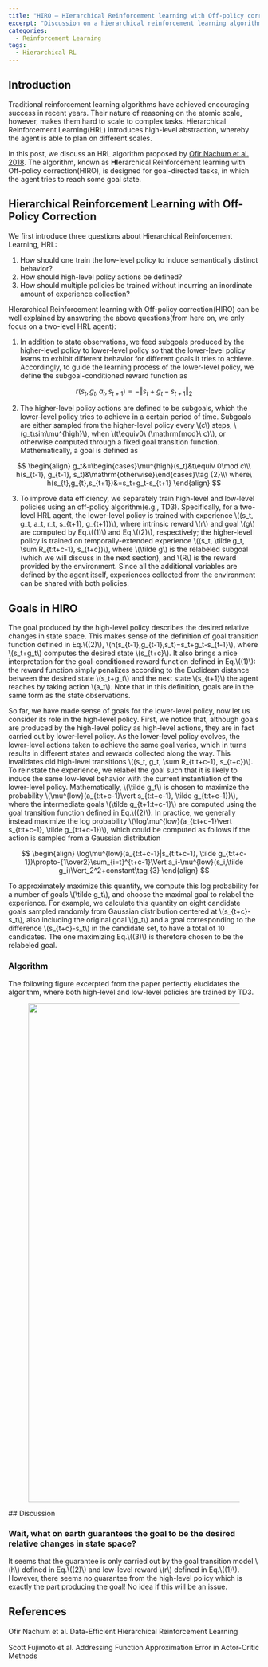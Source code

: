 ```yaml
---
title: "HIRO — HIerarchical Reinforcement learning with Off-policy correction"
excerpt: "Discussion on a hierarchical reinforcement learning algorithm for goal-directed tasks."
categories:
  - Reinforcement Learning
tags:
  - Hierarchical RL
---
```


## Introduction

Traditional reinforcement learning algorithms have achieved encouraging success in recent years. Their nature of reasoning on the atomic scale, however, makes them hard to scale to complex tasks. Hierarchical Reinforcement Learning(HRL) introduces high-level abstraction, whereby the agent is able to plan on different scales. 

In this post, we discuss an HRL algorithm proposed by [Ofir Nachum et al. 2018](#ref1). The algorithm, known as **HI**erarchical Reinforcement learning with Off-policy correction(HIRO), is designed for goal-directed tasks, in which the agent tries to reach some goal state.

## Hierarchical Reinforcement Learning with Off-Policy Correction

We first introduce three questions about Hierarchical Reinforcement Learning, HRL:

1. How should one train the low-level policy to induce semantically distinct behavior?
2. How should high-level policy actions be defined?
3. How should multiple policies be trained without incurring an inordinate amount of experience collection?

HIerarchical Reinforcement learning with Off-policy correction(HIRO) can be well explained by answering the above questions(from here on, we only focus on a two-level HRL agent):

1. In addition to state observations, we feed subgoals produced by the higher-level policy to lower-level policy so that the lower-level policy learns to exhibit different behavior for different goals it tries to achieve. Accordingly, to guide the learning process of the lower-level policy, we define the subgoal-conditioned reward function as
   
$$
   r(s_t,g_t,a_t,s_{t+1})=-\Vert s_t+g_t-s_{t+1}\Vert_2\tag {1}
   $$


2. The higher-level policy actions are defined to be subgoals, which the lower-level policy tries to achieve in a certain period of time. Subgoals are either sampled from the higher-level policy every \\(c\\) steps, \\(g_t\sim\mu^{high}\\), when \\(t\equiv0\ (\mathrm{mod}\ c)\\), or otherwise computed through a fixed goal transition function. Mathematically, a goal is defined as
   
$$
   \begin{align}
   g_t&=\begin{cases}\mu^{high}(s_t)&t\equiv 0\mod c\\\
   h(s_{t-1}, g_{t-1}, s_t)&\mathrm{otherwise}\end{cases}\tag {2}\\\
   where\ h(s_{t},g_{t},s_{t+1})&=s_t+g_t-s_{t+1}
   \end{align}
   $$


3. To improve data efficiency, we separately train high-level and low-level policies using an off-policy algorithm(e.g., TD3). Specifically, for a two-level HRL agent, the lower-level policy is trained with experience \\((s_t, g_t, a_t, r_t, s_{t+1}, g_{t+1})\\), where intrinsic reward \\(r\\) and goal \\(g\\) are computed by Eq.\\((1)\\) and Eq.\\((2)\\), respectively; the higher-level policy is trained on temporally-extended experience \\((s_t, \tilde g_t, \sum R_{t:t+c-1}, s_{t+c})\\), where \\(\tilde g\\) is the relabeled subgoal (which we will discuss in the next section), and \\(R\\) is the reward provided by the environment. Since all the additional variables are defined by the agent itself, experiences collected from the environment can be shared with both policies.

## Goals in HIRO

The goal produced by the high-level policy describes the desired relative changes in state space. This makes sense of the definition of goal transition function defined in Eq.\\((2)\\), \\(h(s_{t-1},g_{t-1},s_t)=s_t+g_t-s_{t-1}\\), where \\(s_t+g_t\\) computes the desired state \\(s_{t+c}\\). It also brings a nice interpretation for the goal-conditioned reward function defined in Eq.\\((1)\\): the reward function simply penalizes according to the Euclidean distance between the desired state \\(s_t+g_t\\) and the next state \\(s_{t+1}\\) the agent reaches by taking action \\(a_t\\). Note that in this definition, goals are in the same form as the state observations.

So far, we have made sense of goals for the lower-level policy, now let us consider its role in the high-level policy. First, we notice that, although goals are produced by the high-level policy as high-level actions, they are in fact carried out by lower-level policy. As the lower-level policy evolves, the lower-level actions taken to achieve the same goal varies, which in turns results in different states and rewards collected along the way. This invalidates old high-level transitions \\((s_t, g_t, \sum R_{t:t+c-1}, s_{t+c})\\). To reinstate the experience, we relabel the goal such that it is likely to induce the same low-level behavior with the current instantiation of the lower-level policy. Mathematically, \\(\tilde g_t\\) is chosen to maximize the probability \\(\mu^{low}(a_{t:t+c-1}\vert s_{t:t+c-1}, \tilde g_{t:t+c-1})\\), where the intermediate goals \\(\tilde g_{t+1:t+c-1}\\) are computed using the goal transition function defined in Eq.\\((2)\\). In practice, we generally instead maximize the log probability \\(\log\mu^{low}(a_{t:t+c-1}\vert s_{t:t+c-1}, \tilde g_{t:t+c-1})\\), which could be computed as follows if the action is sampled from a Gaussian distribution

$$
\begin{align}
\log\mu^{low}(a_{t:t+c-1}|s_{t:t+c-1}, \tilde g_{t:t+c-1})\propto-{1\over2}\sum_{i=t}^{t+c-1}\Vert a_i-\mu^{low}(s_i,\tilde g_i)\Vert_2^2+constant\tag {3}
\end{align}
$$

To approximately maximize this quantity, we compute this log probability for a number of goals \\(\tilde g_t\\), and choose the maximal goal to relabel the experience. For example, we calculate this quantity on eight candidate goals sampled randomly from Gaussian distribution centered at \\(s_{t+c}-s_t\\), also including the original goal \\(g_t\\) and a goal corresponding to the difference \\(s_{t+c}-s_t\\) in the candidate set, to have a total of 10 candidates. The one maximizing Eq.\\((3)\\) is therefore chosen to be the relabeled goal.

### Algorithm

The following figure excerpted from the paper perfectly elucidates the algorithm, where both high-level and low-level policies are trained by TD3. 

<figure>
  <img src="{{ '/images/hrl/hiro.png' | absolute_url }}" alt="" width="1000">
  <figcaption></figcaption>
  <style>
    figure figcaption {
    text-align: center;
    }
  </style>
</figure>
## Discussion

### Wait, what on earth guarantees the goal to be the desired relative changes in state space?

It seems that the guarantee is only carried out by the goal transition model \\(h\\) defined in Eq.\\((2)\\) and low-level reward \\(r\\) defined in Eq.\\((1)\\). However, there seems no guarantee from the high-level policy which is exactly the part producing the goal! No idea if this will be an issue.

## References

<a name="ref1"></a>Ofir Nachum et al. Data-Efﬁcient Hierarchical Reinforcement Learning

Scott Fujimoto et al. Addressing Function Approximation Error in Actor-Critic Methods
